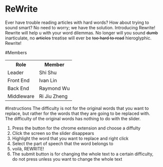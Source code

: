 # ReWrite

Ever have trouble reading articles with hard words? How about trying to sound smart? No need to worry; we have the solution. Introducing Rewrite! Rewrite will help u with your word dilemmas.
No longer will you sound <strike>dumb</strike> inarticulate, no <strike>articles</strike> treatise will ever be <strike>too hard to read</strike> hieroglyphic. Rewrite!


#Members
<table>
<tr>
<th>Role</th>
<th>Member</th>
<tr>
<td> Leader </td>
<td>Shi Shu</td>
</tr>
<tr>
<td> Front End </td>
<td>Ivan Lin</td>
</tr>
<tr>
<td> Back End </td>
<td>Raymond Wu</td>
</tr>
<tr>
<td> Middleware </td>
<td>Ri Jiu Zheng</td>
</tr>
</table>

#Instructions
The difficulty is not for the original words that you want to replace, but rather for the words that they are going to be replaced with.
The difficulty of the original words has nothing to do with the slider.

1. Press the button for the chrome extension and choose a diffulty
2. Click the screen so the slider disappears
3. Highlight the word that you want to replace and right click
4. Select the part of speech that the word belongs to
5. voilà, REWRITE!
6. The submit button is for changing the whole text to a certain difficulty, do not press unless you want to change the whole text
